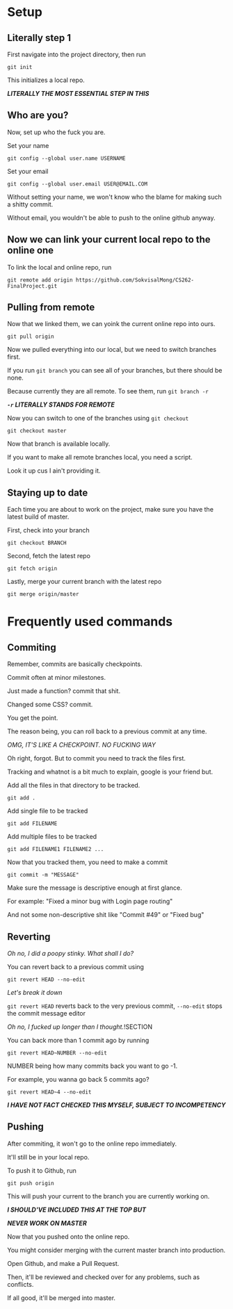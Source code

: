 # Setup

## Literally step 1

First navigate into the project directory, then run

`git init`

This initializes a local repo.

***LITERALLY THE MOST ESSENTIAL STEP IN THIS***

## Who are you?

Now, set up who the fuck you are.

Set your name

`git config --global user.name USERNAME`

Set your email

`git config --global user.email USER@EMAIL.COM`

Without setting your name, we won't know who the blame for making such a shitty commit.

Without email, you wouldn't be able to push to the online github anyway.

## Now we can link your current local repo to the online one

To link the local and online repo, run

`git remote add origin https://github.com/SokvisalMong/CS262-FinalProject.git`

## Pulling from remote

Now that we linked them, we can yoink the current online repo into ours.

`git pull origin`

Now we pulled everything into our local, but we need to switch branches first.

If you run `git branch` you can see all of your branches, but there should be none.

Because currently they are all remote. To see them, run `git branch -r`

***`-r` LITERALLY STANDS FOR REMOTE***

Now you can switch to one of the branches using `git checkout`

`git checkout master`

Now that branch is available locally.

If you want to make all remote branches local, you need a script.

Look it up cus I ain't providing it.

## Staying up to date

Each time you are about to work on the project, make sure you have the latest build of master.

First, check into your branch

`git checkout BRANCH`

Second, fetch the latest repo

`git fetch origin`

Lastly, merge your current branch with the latest repo

`git merge origin/master`

# Frequently used commands

## Commiting

Remember, commits are basically checkpoints.

Commit often at minor milestones.

Just made a function? commit that shit.

Changed some CSS? commit.

You get the point.

The reason being, you can roll back to a previous commit at any time.

*OMG, IT'S LIKE A CHECKPOINT. NO FUCKING WAY*

Oh right, forgot. But to commit you need to track the files first.

Tracking and whatnot is a bit much to explain, google is your friend but.

Add all the files in that directory to be tracked.

`git add .`

Add single file to be tracked

`git add FILENAME`

Add multiple files to be tracked

`git add FILENAME1 FILENAME2 ...`

Now that you tracked them, you need to make a commit

`git commit -m "MESSAGE"`

Make sure the message is descriptive enough at first glance.

For example: "Fixed a minor bug with Login page routing"

And not some non-descriptive shit like "Commit #49" or "Fixed bug"

## Reverting

*Oh no, I did a poopy stinky. What shall I do?*

You can revert back to a previous commit using

`git revert HEAD --no-edit`

*Let's break it down*

`git revert HEAD` reverts back to the very previous commit, `--no-edit` stops the commit message editor

*Oh no, I fucked up longer than I thought.*!SECTION

You can back more than 1 commit ago by running

`git revert HEAD~NUMBER --no-edit`

NUMBER being how many commits back you want to go -1.

For example, you wanna go back 5 commits ago?

`git revert HEAD~4 --no-edit`

***I HAVE NOT FACT CHECKED THIS MYSELF, SUBJECT TO INCOMPETENCY***

## Pushing

After commiting, it won't go to the online repo immediately.

It'll still be in your local repo.

To push it to Github, run

`git push origin`

This will push your current to the branch you are currently working on.

***I SHOULD'VE INCLUDED THIS AT THE TOP BUT***

***NEVER WORK ON MASTER***

Now that you pushed onto the online repo. 

You might consider merging with the current master branch into production.

Open Github, and make a Pull Request.

Then, it'll be reviewed and checked over for any problems, such as conflicts.

If all good, it'll be merged into master.
